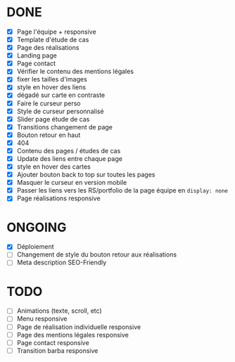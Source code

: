 # DONE

- [x] Page l'équipe + responsive
- [x] Template d'étude de cas
- [x] Page des réalisations
- [x] Landing page
- [x] Page contact
- [x] Vérifier le contenu des mentions légales
- [x] fixer les tailles d'images
- [x] style en hover des liens
- [x] dégadé sur carte en contraste
- [x] Faire le curseur perso
- [x] Style de curseur personnalisé
- [x] Slider page étude de cas
- [x] Transitions changement de page
- [x] Bouton retour en haut
- [x] 404
- [x] Contenu des pages / études de cas
- [x] Update des liens entre chaque page
- [x] style en hover des cartes
- [x] Ajouter bouton back to top sur toutes les pages
- [x] Masquer le curseur en version mobile
- [x] Passer les liens vers les RS/portfolio de la page équipe en `display: none`
- [x] Page réalisations responsive

# ONGOING

- [x] Déploiement
- [ ] Changement de style du bouton retour aux réalisations
- [ ] Meta description SEO-Friendly

# TODO

- [ ] Animations (texte, scroll, etc)
- [ ] Menu responsive
- [ ] Page de réalisation individuelle responsive
- [ ] Page des mentions légales responsive
- [ ] Page contact responsive
- [ ] Transition barba responsive
